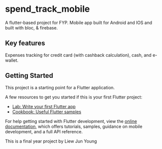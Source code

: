 # spend_track_mobile

A flutter-based project for FYP. Mobile app built for Android and IOS and built with bloc, & firebase.

## Key features
Expenses tracking for credit card (with cashback calculation), cash, and e-wallet. 


## Getting Started

This project is a starting point for a Flutter application.

A few resources to get you started if this is your first Flutter project:

- [Lab: Write your first Flutter app](https://docs.flutter.dev/get-started/codelab)
- [Cookbook: Useful Flutter samples](https://docs.flutter.dev/cookbook)

For help getting started with Flutter development, view the
[online documentation](https://docs.flutter.dev/), which offers tutorials,
samples, guidance on mobile development, and a full API reference.

This is a final year project by Liew Jun Young
